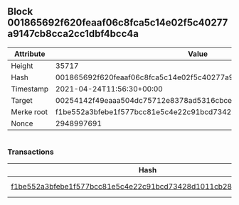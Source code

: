 ## Block 001865692f620feaaf06c8fca5c14e02f5c40277a9147cb8cca2cc1dbf4bcc4a

Attribute | Value
--- | ---
Height | 35717
Hash | 001865692f620feaaf06c8fca5c14e02f5c40277a9147cb8cca2cc1dbf4bcc4a
Timestamp | 2021-04-24T11:56:30+00:00
Target | 00254142f49eaaa504dc75712e8378ad5316cbcead634704b3734b6271167cc4
Merke root | f1be552a3bfebe1f577bcc81e5c4e22c91bcd73428d1011cb28b71ceecffc70d
Nonce | 2948997691

```

```

### Transactions

Hash | Amount
--- | ---
[f1be552a3bfebe1f577bcc81e5c4e22c91bcd73428d1011cb28b71ceecffc70d](f1be552a3bfebe1f577bcc81e5c4e22c91bcd73428d1011cb28b71ceecffc70d.md) | 10.00000000 SKEPTI 
